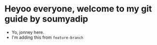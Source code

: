 # Heyoo everyone, welcome to my git guide by soumyadip


- Yo, jonney here. 
- I'm adding this from `feature-branch`